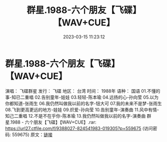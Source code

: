 ﻿---
title: 群星.1988-六个朋友【飞碟】【WAV+CUE】
date: 2023-03-15 11:23:12
categories: WAV车载音乐、镜像
tags: 华语中文
---
# 群星.1988-六个朋友【飞碟】【WAV+CUE】

演唱： 飞碟群星
发行： 飞碟
地区： 台湾
时间： 1988年
语种： 国语
01.不懂的事-知已二重唱
02.告别童年-娃娃
03.轻轻-陈本瑜
04.远扬的心-孙向莹
05.以为你都知道-张雨生
06.我仍然叫做我以前的名字-钮大可
07.我的未来不是梦-张雨生
08.飞到更高更远的地方-娃娃
09.炽爱-孙向莹
10.告别童年-演奏曲
11.风中有情-知己二重唱
12.不是不在乎你-陈本瑜
13.我仍然叫做我以前的名字-演奏曲
群星.1988 - 六个朋友【飞碟】【WAV+CUE】.rar: https://url27.ctfile.com/f/9388027-824541983-019305?p=559675
(访问密码: 559675)
原文：[链接](https://blog.sina.com.cn/s/blog_1647c7e7601031103.html)